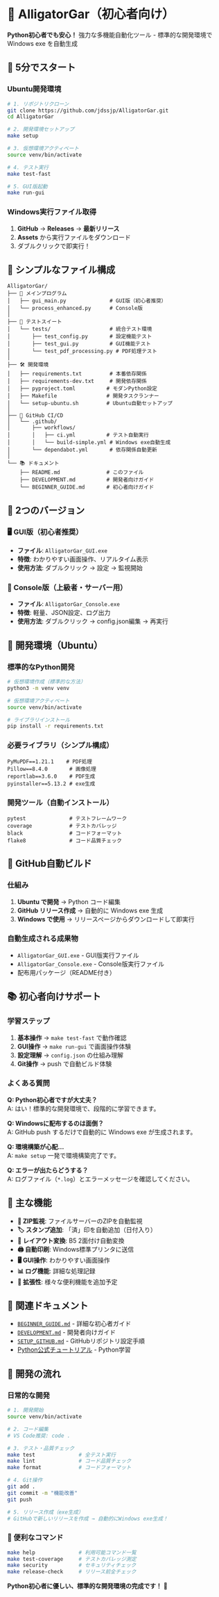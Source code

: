 # 🐊 AlligatorGar（初心者向け）

**Python初心者でも安心！** 強力な多機能自動化ツール - 標準的な開発環境で Windows exe を自動生成

## 🚀 5分でスタート

### Ubuntu開発環境
```bash
# 1. リポジトリクローン
git clone https://github.com/jdssjp/AlligatorGar.git
cd AlligatorGar

# 2. 開発環境セットアップ
make setup

# 3. 仮想環境アクティベート  
source venv/bin/activate

# 4. テスト実行
make test-fast

# 5. GUI版起動
make run-gui
```

### Windows実行ファイル取得
1. **GitHub** → **Releases** → **最新リリース**
2. **Assets** から実行ファイルをダウンロード
3. ダブルクリックで即実行！

## 📁 シンプルなファイル構成

```
AlligatorGar/
├── 🐍 メインプログラム
│   ├── gui_main.py              # GUI版（初心者推奨）
│   └── process_enhanced.py      # Console版
│
├── 🧪 テストスイート
│   └── tests/                   # 統合テスト環境
│       ├── test_config.py       # 設定機能テスト
│       ├── test_gui.py          # GUI機能テスト
│       └── test_pdf_processing.py # PDF処理テスト
│
├── 🛠️ 開発環境
│   ├── requirements.txt         # 本番依存関係
│   ├── requirements-dev.txt     # 開発依存関係
│   ├── pyproject.toml          # モダンPython設定
│   ├── Makefile                # 開発タスクランナー
│   └── setup-ubuntu.sh         # Ubuntu自動セットアップ
│
├── 🚀 GitHub CI/CD
│   └── .github/
│       ├── workflows/
│       │   ├── ci.yml          # テスト自動実行
│       │   └── build-simple.yml # Windows exe自動生成
│       └── dependabot.yml       # 依存関係自動更新
│
└── 📚 ドキュメント
    ├── README.md               # このファイル
    ├── DEVELOPMENT.md          # 開発者向けガイド
    └── BEGINNER_GUIDE.md       # 初心者向けガイド
```

## 🎯 2つのバージョン

### 🖥️ GUI版（初心者推奨）
- **ファイル**: `AlligatorGar_GUI.exe`
- **特徴**: わかりやすい画面操作、リアルタイム表示
- **使用方法**: ダブルクリック → 設定 → 監視開始

### 🖤 Console版（上級者・サーバー用）  
- **ファイル**: `AlligatorGar_Console.exe`
- **特徴**: 軽量、JSON設定、ログ出力
- **使用方法**: ダブルクリック → config.json編集 → 再実行

## 🔧 開発環境（Ubuntu）

### 標準的なPython開発
```bash
# 仮想環境作成（標準的な方法）
python3 -m venv venv

# 仮想環境アクティベート
source venv/bin/activate

# ライブラリインストール  
pip install -r requirements.txt
```

### 必要ライブラリ（シンプル構成）
```
PyMuPDF==1.21.1    # PDF処理
Pillow==8.4.0       # 画像処理  
reportlab==3.6.0    # PDF生成
pyinstaller==5.13.2 # exe生成
```

### 開発ツール（自動インストール）
```
pytest              # テストフレームワーク
coverage            # テストカバレッジ
black               # コードフォーマット
flake8              # コード品質チェック
```

## 🚀 GitHub自動ビルド

### 仕組み
1. **Ubuntu で開発** → Python コード編集
2. **GitHub リリース作成** → 自動的に Windows exe 生成  
3. **Windows で使用** → リリースページからダウンロードして即実行

### 自動生成される成果物
- `AlligatorGar_GUI.exe` - GUI版実行ファイル
- `AlligatorGar_Console.exe` - Console版実行ファイル
- 配布用パッケージ（README付き）

## 📚 初心者向けサポート

### 学習ステップ
1. **基本操作** → `make test-fast` で動作確認
2. **GUI操作** → `make run-gui` で画面操作体験
3. **設定理解** → `config.json` の仕組み理解
4. **Git操作** → push で自動ビルド体験

### よくある質問

**Q: Python初心者ですが大丈夫？**  
A: はい！標準的な開発環境で、段階的に学習できます。

**Q: Windowsに配布するのは面倒？**  
A: GitHub push するだけで自動的に Windows exe が生成されます。

**Q: 環境構築が心配...**  
A: `make setup` 一発で環境構築完了です。

**Q: エラーが出たらどうする？**  
A: ログファイル（`*.log`）とエラーメッセージを確認してください。

## 🎯 主な機能

- **📁 ZIP監視**: ファイルサーバーのZIPを自動監視
- **🏷️ スタンプ追加**: 「済」印を自動追加（日付入り）
- **📄 レイアウト変換**: B5 2面付け自動変換
- **🖨️ 自動印刷**: Windows標準プリンタに送信
- **🖥️ GUI操作**: わかりやすい画面操作
- **📊 ログ機能**: 詳細な処理記録
- **🔧 拡張性**: 様々な便利機能を追加予定

## 🔗 関連ドキュメント

- [`BEGINNER_GUIDE.md`](BEGINNER_GUIDE.md) - 詳細な初心者ガイド
- [`DEVELOPMENT.md`](DEVELOPMENT.md) - 開発者向けガイド  
- [`SETUP_GITHUB.md`](SETUP_GITHUB.md) - GitHubリポジトリ設定手順
- [Python公式チュートリアル](https://docs.python.org/ja/3/tutorial/) - Python学習

## 💪 開発の流れ

### 日常的な開発
```bash
# 1. 開発開始
source venv/bin/activate

# 2. コード編集
# VS Code推奨: code .

# 3. テスト・品質チェック
make test              # 全テスト実行
make lint              # コード品質チェック  
make format            # コードフォーマット

# 4. Git操作
git add .
git commit -m "機能改善"
git push

# 5. リリース作成（exe生成）
# GitHubで新しいリリースを作成 → 自動的にWindows exe生成！
```

### 🚀 便利なコマンド
```bash
make help              # 利用可能コマンド一覧
make test-coverage     # テストカバレッジ測定
make security          # セキュリティチェック
make release-check     # リリース前全チェック
```

**Python初心者に優しい、標準的な開発環境の完成です！** 🎉